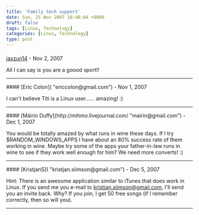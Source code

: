 ```yaml
---
title: 'Family tech support'
date: Sun, 25 Nov 2007 18:48:04 +0000
draft: false
tags: [Linux, Technology]
categories: [Linux, Technology]
type: post
---
```



#### 
[jaxzun14](http://jaxzun14.wordpress.com/ "jacquie.moreno@gmail.com") - <time datetime="2007-11-27 00:31:33">Nov 2, 2007</time>

All I can say is you are a goood sport!!
<hr />
#### 
[Eric Colon]( "ericcolon@gmail.com") - <time datetime="2007-11-26 21:22:44">Nov 1, 2007</time>

I can't believe Titi is a Linux user...... amazing! :)
<hr />
#### 
[Máirín Duffy](http://mihmo.livejournal.com/ "mairin@gmail.com") - <time datetime="2007-12-03 14:56:33">Dec 1, 2007</time>

You would be totally amazed by what runs in wine these days. If I try $RANDOM\_WINDOWS\_APPS I have about an 80% success rate of them working in wine. Maybe try some of the apps your father-in-law runs in wine to see if they work well enough for him? We need more converts! :)
<hr />
#### 
[KristjanS]( "kristjan.siimson@gmail.com") - <time datetime="2007-12-07 15:58:53">Dec 5, 2007</time>

Hint: There is an awesome application similar to iTunes that does work in Linux. If you send me you e-mail to kristjan.siimson@gmail.com, I'll send you an invite back. Why? If you join, I get 50 free songs (if I remember correctly, then so will you).
<hr />

